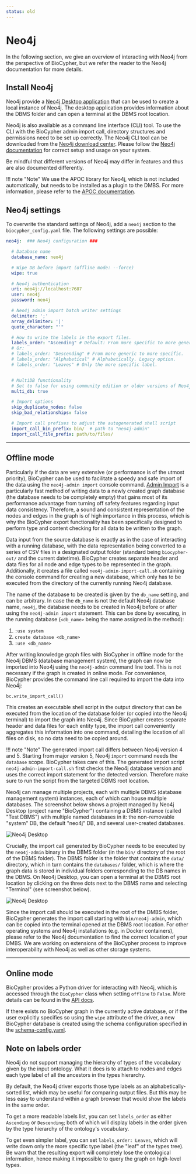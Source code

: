 ```yaml
---
status: old
---
```


# Neo4j

In the following section, we give an overview of interacting with Neo4j from
the perspective of BioCypher, but we refer the reader to the Neo4j
documentation for more details.

## Install Neo4j

Neo4j provide a [Neo4j Desktop
application](https://neo4j.com/download-center/#desktop) that can be used to
create a local instance of Neo4j. The desktop application provides information
about the DBMS folder and can open a terminal at the DBMS root location.

Neo4j is also available as a command line interface (CLI) tool. To use the CLI
with the BioCypher admin import call, directory structures and permissions need
to be set up correctly. The Neo4j CLI tool can be downloaded from the [Neo4j
download center](https://neo4j.com/download-center/#community). Please follow
the [Neo4j documentation](https://neo4j.com/docs/) for correct setup and usage
on your system.

Be mindful that different versions of Neo4j may differ in features and thus are
also documented differently.

!!! note "Note"
    We use the APOC library for Neo4j, which is not included automatically, but
    needs to be installed as a plugin to the DMBS. For more information, please
    refer to the [APOC documentation](https://neo4j.com/labs/apoc/).


## Neo4j settings

To overwrite the standard settings of Neo4j, add a `neo4j` section to the `biocypher_config.yaml` file.
The following settings are possible:

```yaml title="biocypher_config.yaml"
neo4j:  ### Neo4j configuration ###

  # Database name
  database_name: neo4j

  # Wipe DB before import (offline mode: --force)
  wipe: true

  # Neo4j authentication
  uri: neo4j://localhost:7687
  user: neo4j
  password: neo4j

  # Neo4j admin import batch writer settings
  delimiter: ';'
  array_delimiter: '|'
  quote_character: "'"

  # How to write the labels in the export files.
  labels_order: "Ascending" # Default: From more specific to more generic.
  # Or:
  # labels_order: "Descending" # From more generic to more specific.
  # labels_order: "Alphabetical" # Alphabetically. Legacy option.
  # labels_order: "Leaves" # Only the more specific label.


  # MultiDB functionality
  # Set to false for using community edition or older versions of Neo4j
  multi_db: true

  # Import options
  skip_duplicate_nodes: false
  skip_bad_relationships: false

  # Import call prefixes to adjust the autogenerated shell script
  import_call_bin_prefix: bin/  # path to "neo4j-admin"
  import_call_file_prefix: path/to/files/

```

---

## Offline mode

Particularly if the data are very extensive (or performance is of the
utmost priority), BioCypher can be used to facilitate a speedy and safe
import of the data using the `neo4j-admin import` console command.
[Admin Import](https://neo4j.com/docs/operations-manual/current/tutorial/neo4j-admin-import/)
is a particularly fast method of writing data to a newly created graph
database (the database needs to be completely empty) that gains most of
its performance advantage from turning off safety features regarding
input data consistency. Therefore, a sound and consistent representation
of the nodes and edges in the graph is of high importance in this
process, which is why the BioCypher export functionality has been
specifically designed to perform type and content checking for all data
to be written to the graph.

Data input from the source database is exactly as in the case of interacting
with a running database, with the data representation being converted to a
series of CSV files in a designated output folder (standard being
`biocypher-out/` and the current datetime).  BioCypher creates separate header
and data files for all node and edge types to be represented in the graph.
Additionally, it creates a file called `neo4j-admin-import-call.sh`
containing the console command for creating a new database, which only has to be
executed from the directory of the currently running Neo4j database.

The name of the database to be created is given by the `db_name` setting, and
can be arbitrary. In case the `db_name` is not the default Neo4j database
name, `neo4j`, the database needs to be created in Neo4j before or after using
the `neo4j-admin import` statement. This can be done by executing, in the
running database (`<db_name>` being the name assigned in the method):

1. `:use system`
2. `create database <db_name>`
3. `:use <db_name>`

After writing knowledge graph files with BioCypher in offline mode for the Neo4j
DBMS (database management system), the graph can now be imported into Neo4j
using the `neo4j-admin` command line tool. This is not necessary if the graph is
created in online mode. For convenience, BioCypher provides the command line
call required to import the data into Neo4j:

<!--
```{testcode} python
:hide:
from biocypher import BioCypher
bc = BioCypher()

def check_if_function_exists(module_name, function_name):
    if hasattr(module_name, function_name):
        print("Functions exists")
    else:
        print("Function does not exist")
check_if_function_exists(bc, "write_import_call")
``
``{testoutput} python
:hide:
Functions exists
``
-->

```python
bc.write_import_call()
```

This creates an executable shell script in the output directory that can be
executed from the location of the database folder (or copied into the Neo4j
terminal) to import the graph into Neo4j. Since BioCypher creates separate
header and data files for each entity type, the import call conveniently
aggregates this information into one command, detailing the location of all
files on disk, so no data need to be copied around.

!!! note "Note"
    The generated import call differs between Neo4j version 4 and 5.
    Starting from major version 5, Neo4j `import` command needs the
    `database` scope. BioCypher takes care of this.
    The generated import script `neo4j-admin-import-call.sh`
    first checks the Neo4j database version and uses the correct
    import statement for the detected version. Therefore make sure to run
    the script from the targeted DBMS root location.


Neo4j can manage multiple projects, each with multiple DBMS (database management
system) instances, each of which can house multiple databases. The screenshot
below shows a project managed by Neo4j Desktop (project name "BioCypher")
containing a DBMS instance (called "Test DBMS") with multiple named databases in
it: the non-removable "system" DB, the default "neo4j" DB, and several
user-created databases.

![Neo4j Desktop](../assets/img/outputs/DBMS.png)

Crucially, the import call generated by BioCypher needs to be executed by the
`neo4j-admin` binary in the DBMS folder (in the `bin/` directory of the root of
the DBMS folder). The DBMS folder is the folder that contains the `data/`
directory, which in turn contains the `databases/` folder, which is where the
graph data is stored in individual folders corresponding to the DB names in the
DBMS. On Neo4j Desktop, you can open a terminal at the DBMS root location by
clicking on the three dots next to the DBMS name and selecting "Terminal" (see
screenshot below).

![Neo4j Desktop](../assets/img/outputs/DBMS-Terminal.png)

Since the import call should be executed in the root of the DMBS folder,
BioCypher generates the import call starting with `bin/neo4j-admin`, which can
be copied into the terminal opened at the DBMS root location. For other
operating systems and Neo4j installations (e.g. in Docker containers), please
refer to the Neo4j documentation to find the correct location of your DMBS. We
are working on extensions of the BioCypher process to improve interoperability
with Neo4j as well as other storage systems.

---

## Online mode

BioCypher provides a Python driver for interacting with Neo4j, which is
accessed through the `BioCypher` class when setting `offline` to `False`.
More details can be found in the [API docs](api_connect).

If there exists no BioCypher graph in the currently active database, or
if the user explicitly specifies so using the `wipe` attribute of the
driver, a new BioCypher database is created using the schema
configuration specified in the [schema-config.yaml](tut_01_schema).

## Note on labels order

Neo4j do not support managing the hierarchy of types of the vocabulary given by
the input ontology. What it does is to attach to nodes and edges each type label
of all the ancestors in the types hierarchy.

By default, the Neo4j driver exports those type labels as an
alphabetically-sorted list, which may be useful for comparing output files.
But this may be less easy to understand within a graph browser that would show
the labels in the same order.

To get a more readable labels list, you can set `labels_order` as either
`Ascending` or `Descending`; both of which will display labels in the order
given by the type hierarchy of the ontology's vocabulary.

To get even simpler label, you can set `labels_order: Leaves`, which
will write down only the more specific type label (the "leaf" of the types
tree). Be warn that the resulting export will completely lose the ontological
information, hence making it impossible to query the graph on high-level types.
